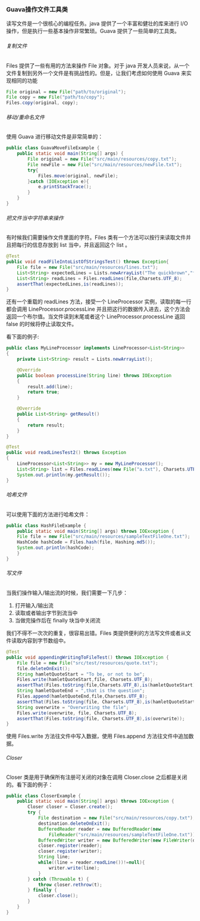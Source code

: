 ### Guava操作文件工具类

读写文件是一个很核心的编程任务。java 提供了一个丰富和健壮的库来进行 I/O 操作，但是执行一些基本操作非常繁琐。Guava 提供了一些简单的工具类。

###### 复制文件

Files 提供了一些有用的方法来操作 File 对象。对于 java 开发人员来说，从一个文件复制到另外一个文件是有挑战性的。但是，让我们考虑如何使用 Guava 来实现相同的功能

```java
File original = new File("path/to/original");
File copy = new File("path/to/copy");
Files.copy(original, copy);
```

###### 移动/重命名文件

使用 Guava 进行移动文件是非常简单的：

```java
public class GuavaMoveFileExample {
    public static void main(String[] args) {
        File original = new File("src/main/resources/copy.txt");
        File newFile = new File("src/main/resources/newFile.txt");
        try{
            Files.move(original, newFile);
        }catch (IOException e){
            e.printStackTrace();
        }
    }
}
```

###### 把文件当中字符串来操作

有时候我们需要操作文件里面的字符。Files 类有一个方法可以按行来读取文件并且把每行的信息存放到 list 当中，并且返回这个 list 。

```java
@Test
public void readFileIntoListOfStringsTest() throws Exception{
    File file = new File("src/main/resources/lines.txt");
    List<String> expectedLines = Lists.newArrayList("The quickbrown","fox jumps over","the lazy dog");
    List<String> readLines = Files.readLines(file,Charsets.UTF_8);
    assertThat(expectedLines,is(readLines));
}
```

还有一个重载的 readLines 方法，接受一个 LineProcessor 实例，读取的每一行都会调用 LineProcessor.processLine 并且把这行的数据传入进去，这个方法会返回一个布尔值。当文件读到末尾或者这个 LineProcessor.processLine 返回 false 的时候将停止读取文件。

看下面的例子:

```java
public class MyLineProcessor implements LineProcessor<List<String>>
{
    private List<String> result = Lists.newArrayList();

    @Override
    public boolean processLine(String line) throws IOException
    {
        result.add(line);
        return true;
    }

    @Override
    public List<String> getResult()
    {
        return result;
    }
}

@Test
public void readLinesTest2() throws Exception
{
    LineProcessor<List<String>> my = new MyLineProcessor();
    List<String> list = Files.readLines(new File("a.txt"), Charsets.UTF_8, my);
    System.out.println(my.getResult());
}
```



###### 哈希文件

可以使用下面的方法进行哈希文件：

```java
public class HashFileExample {
    public static void main(String[] args) throws IOException {
    File file = new File("src/main/resources/sampleTextFileOne.txt");
    HashCode hashCode = Files.hash(file, Hashing.md5());
    System.out.println(hashCode);
	}
}
```

###### 写文件

当我们操作输入/输出流的时候，我们需要一下几步：

1. 打开输入/输出流
2. 读取或者输出字节到流当中
3. 当做完操作后在 finally 块当中关闭流

我们不得不一次次的重复，很容易出错。Files 类提供便利的方法写文件或者从文件读取内容到字节数组中。

```java
@Test
public void appendingWritingToFileTest() throws IOException {
    File file = new File("src/test/resources/quote.txt");
    file.deleteOnExit();
    String hamletQuoteStart = "To be, or not to be";
    Files.write(hamletQuoteStart,file, Charsets.UTF_8);
    assertThat(Files.toString(file,Charsets.UTF_8),is(hamletQuoteStart));
    String hamletQuoteEnd = ",that is the question";
    Files.append(hamletQuoteEnd,file,Charsets.UTF_8);
    assertThat(Files.toString(file, Charsets.UTF_8),is(hamletQuoteStart + hamletQuoteEnd));
    String overwrite = "Overwriting the file";
    Files.write(overwrite, file, Charsets.UTF_8);
    assertThat(Files.toString(file, Charsets.UTF_8),is(overwrite));
}
```

使用 Files.write 方法往文件中写入数据，使用 Files.append 方法往文件中追加数据。

###### Closer

Closer 类是用于确保所有注册可关闭的对象在调用 Closer.close 之后都是关闭的。看下面的例子：

```java
public class CloserExample {
    public static void main(String[] args) throws IOException {
        Closer closer = Closer.create();
        try {
            File destination = new File("src/main/resources/copy.txt");
            destination.deleteOnExit();
            BufferedReader reader = new BufferedReader(new
            	FileReader("src/main/resources/sampleTextFileOne.txt"));
            BufferedWriter writer = new BufferedWriter(new FileWriter(destination));
            closer.register(reader);
            closer.register(writer);
            String line;
            while((line = reader.readLine())!=null){
            	writer.write(line);
            }
        } catch (Throwable t) {
        	throw closer.rethrow(t);
        } finally {
        	closer.close();
        }
    }
}
```

